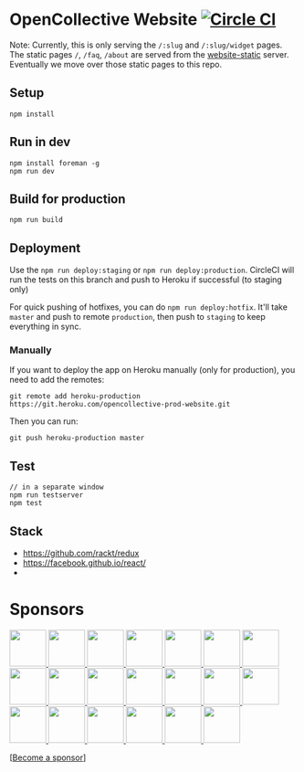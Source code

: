 # OpenCollective Website [![Circle CI](https://circleci.com/gh/OpenCollective/website/tree/master.svg?style=svg&circle-token=529943730e6598363053a54a31969aa0278f0f33)](https://circleci.com/gh/OpenCollective/website/tree/master)

Note: Currently, this is only serving the `/:slug` and `/:slug/widget` pages. 
The static pages `/`, `/faq`, `/about` are served from the [website-static](https://github.com/opencollective/website-static) server. Eventually we move over those static pages to this repo.

## Setup

```
npm install
```

## Run in dev

```
npm install foreman -g
npm run dev
```

## Build for production

```
npm run build
```

## Deployment

Use the `npm run deploy:staging` or `npm run deploy:production`.
CircleCI will run the tests on this branch and push to Heroku if successful (to staging only)

For quick pushing of hotfixes, you can do `npm run deploy:hotfix`. It'll take `master` and push to remote `production`, then push to `staging` to keep everything in sync.

### Manually
If you want to deploy the app on Heroku manually (only for production), you need to add the remotes:

```
git remote add heroku-production https://git.heroku.com/opencollective-prod-website.git
```

Then you can run:

```
git push heroku-production master
```

## Test

```
// in a separate window
npm run testserver
npm test
```

## Stack

- https://github.com/rackt/redux
- https://facebook.github.io/react/
- 

# Sponsors

  <a href="https://opencollective.com/opencollective/backers/0/website" target="_blank">
    <img src="https://opencollective.com/opencollective/backers/0/avatar" height="64">
  </a>
  <a href="https://opencollective.com/opencollective/backers/1/website" target="_blank">
    <img src="https://opencollective.com/opencollective/backers/1/avatar" height="64">
  </a>
  <a href="https://opencollective.com/opencollective/backers/2/website" target="_blank">
    <img src="https://opencollective.com/opencollective/backers/2/avatar" height="64">
  </a>
  <a href="https://opencollective.com/opencollective/backers/3/website" target="_blank">
    <img src="https://opencollective.com/opencollective/backers/3/avatar" height="64">
  </a>
  <a href="https://opencollective.com/opencollective/backers/4/website" target="_blank">
    <img src="https://opencollective.com/opencollective/backers/4/avatar" height="64">
  </a>
  <a href="https://opencollective.com/opencollective/backers/5/website" target="_blank">
    <img src="https://opencollective.com/opencollective/backers/5/avatar" height="64">
  </a>
  <a href="https://opencollective.com/opencollective/backers/6/website" target="_blank">
    <img src="https://opencollective.com/opencollective/backers/6/avatar" height="64">
  </a>
  <a href="https://opencollective.com/opencollective/backers/7/website" target="_blank">
    <img src="https://opencollective.com/opencollective/backers/7/avatar" height="64">
  </a>
  <a href="https://opencollective.com/opencollective/backers/8/website" target="_blank">
    <img src="https://opencollective.com/opencollective/backers/8/avatar" height="64">
  </a>
  <a href="https://opencollective.com/opencollective/backers/9/website" target="_blank">
    <img src="https://opencollective.com/opencollective/backers/9/avatar" height="64">
  </a>
<a href="https://opencollective.com/opencollective/backers/10/website" target="_blank">
    <img src="https://opencollective.com/opencollective/backers/10/avatar" height="64">
  </a>
<a href="https://opencollective.com/opencollective/backers/11/website" target="_blank">
    <img src="https://opencollective.com/opencollective/backers/11/avatar" height="64">
  </a>
<a href="https://opencollective.com/opencollective/backers/12/website" target="_blank">
    <img src="https://opencollective.com/opencollective/backers/12/avatar" height="64">
  </a>
<a href="https://opencollective.com/opencollective/backers/13/website" target="_blank">
    <img src="https://opencollective.com/opencollective/backers/13/avatar" height="64">
  </a>
<a href="https://opencollective.com/opencollective/backers/14/website" target="_blank">
    <img src="https://opencollective.com/opencollective/backers/14/avatar" height="64">
  </a>
<a href="https://opencollective.com/opencollective/backers/15/website" target="_blank">
    <img src="https://opencollective.com/opencollective/backers/15/avatar" height="64">
  </a>
<a href="https://opencollective.com/opencollective/backers/16/website" target="_blank">
    <img src="https://opencollective.com/opencollective/backers/16/avatar" height="64">
  </a>
<a href="https://opencollective.com/opencollective/backers/17/website" target="_blank">
    <img src="https://opencollective.com/opencollective/backers/17/avatar" height="64">
  </a>
<a href="https://opencollective.com/opencollective/backers/18/website" target="_blank">
    <img src="https://opencollective.com/opencollective/backers/18/avatar" height="64">
  </a>
<a href="https://opencollective.com/opencollective/backers/19/website" target="_blank">
    <img src="https://opencollective.com/opencollective/backers/19/avatar" height="64">
  </a>

[[Become a sponsor](https://opencollective.com/opencollective)]

